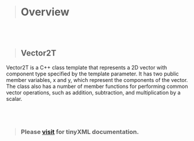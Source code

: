 > # Overview

</br></br>

> ## Vector2T

Vector2T is a C++ class template that represents a 2D vector with component type specified by the template parameter.
It has two public member variables, x and y, which represent the components of the vector.
The class also has a number of member functions for performing common vector operations, such as addition, subtraction, and multiplication by a scalar.

 </br></br>
 
> ### Please <a href = "https://leethomason.github.io/tinyxml2/classtinyxml2_1_1_x_m_l_document.html">visit</a> for tinyXML documentation.
